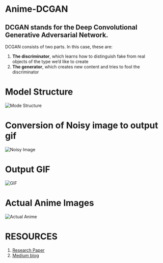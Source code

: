 # Anime-DCGAN

## DCGAN stands for the Deep Convolutional Generative Adversarial Network. 

DCGAN consists of two parts. In this case, these are:
1. **The discriminator**, which learns how to distinguish fake from real objects of the type we’d like to create
2. **The generator**, which creates new content and tries to fool the discriminator


# Model Structure
![Mode Structure](https://sigmoidal.io/wp-content/uploads/2017/09/generator_and_discriminator1.png)

# Conversion of Noisy image to output gif
![Noisy Image](https://i.redd.it/yqqfdun5hxa11.jpg)

# Output GIF
![GIF](https://github.com/nikhilrana015/Anime-DCGAN/blob/master/gan_generator.gif)

# Actual Anime Images
![Actual Anime](https://miro.medium.com/max/2164/1*4oqZHrOOZRDzMsJA_eqW1g.png)


# RESOURCES
1. [Research Paper](https://arxiv.org/pdf/1511.06434.pdf)
2. [Medium blog](https://towardsdatascience.com/generate-anime-style-face-using-dcgan-and-explore-its-latent-feature-representation-ae0e905f3974)

